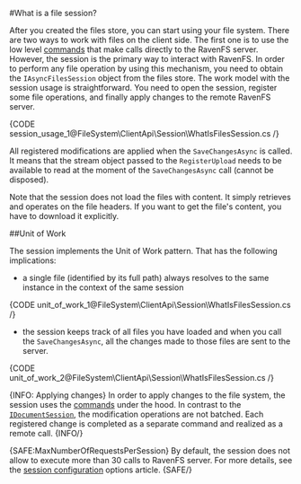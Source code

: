 #What is a file session?

After you created the files store, you can start using your file system. There are two ways to work with files on the client side. The first one is to use the low level [commands](../commands/what-are-commands) that make calls directly to the RavenFS server. However, the session is the primary way to interact with RavenFS. In order to perform any file operation by using this mechanism, you need to obtain the `IAsyncFilesSession` object from the files store. The work model with the session usage is straightforward. You need to open the session, register some file operations, and finally apply changes to the remote RavenFS server.

{CODE session_usage_1@FileSystem\ClientApi\Session\WhatIsFilesSession.cs /}

All registered modifications are applied when the `SaveChangesAsync` is called. It means that the stream object passed to the `RegisterUpload` needs to be available to read at the moment of the `SaveChangesAsync` call (cannot be disposed).

Note that the session does not load the files with content. It simply retrieves and operates on  the file headers. If you want to get the file's content, you have to download it explicitly.

##Unit of Work

The session implements the Unit of Work pattern. That has the following implications:

* a single file (identified by its full path) always resolves to the same instance in the context of the same session

{CODE unit_of_work_1@FileSystem\ClientApi\Session\WhatIsFilesSession.cs /}

* the session keeps track of all files you have loaded and when you call the `SaveChangesAsync`, all the changes made to those files are sent to the server.

{CODE unit_of_work_2@FileSystem\ClientApi\Session\WhatIsFilesSession.cs /}

{INFO: Applying changes}
In order to apply changes to the file system, the session uses the [commands](../commands/what-are-commands) under the hood. In contrast to the [`IDocumentSession`](../../../client-api/session/what-is-a-session-and-how-does-it-work), the modification operations are not batched. Each registered change is completed as a separate command and realized as a remote call.
{INFO/}

{SAFE:MaxNumberOfRequestsPerSession}
By default, the session does not allow to execute more than 30 calls to RavenFS server. For more details, see  the [session configuration](./configuration/how-to-change-maximum-number-of-requests-per-session) options article.
{SAFE/}